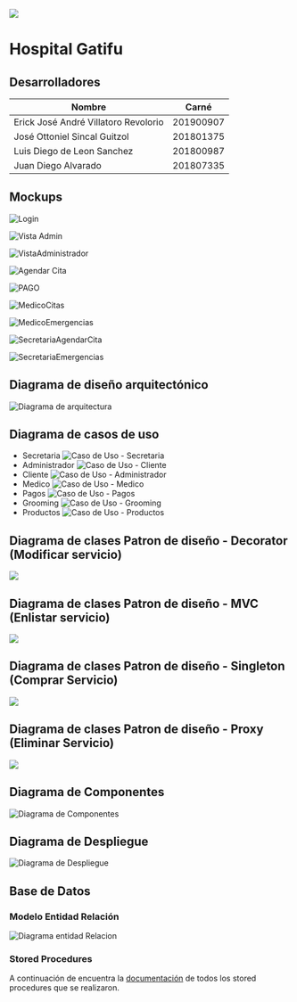 ![](assets/20220918_201009_diagrama_componentes2.jpg)

# Hospital Gatifu

## Desarrolladores


| Nombre                                 | Carné    |
| ---------------------------------------- | ----------- |
| Erick José André Villatoro Revolorio | 201900907 |
| José Ottoniel Sincal Guitzol          | 201801375 |
| Luis Diego de Leon Sanchez             | 201800987 |
| Juan Diego Alvarado                    | 201807335 |

## Mockups

![Login](https://github.com/Juandi22001/Predicas/blob/master/Login.png?raw=true)

![Vista Admin](https://github.com/Juandi22001/Predicas/blob/master/VerCitasAdmin}.png?raw=true)

![VistaAdministrador](https://github.com/Juandi22001/Predicas/blob/master/VistaAdministrador.png?raw=true)

![Agendar Cita](https://github.com/Juandi22001/Predicas/blob/master/Agendar%20Cita.png?raw=true)

![PAGO](https://github.com/Juandi22001/Predicas/blob/master/PAGO.png?raw=true)

![MedicoCitas](https://github.com/Juandi22001/Predicas/blob/master/MedicoCitas.png?raw=true)

![MedicoEmergencias](https://github.com/Juandi22001/Predicas/blob/master/MedicoEmergencias.png?raw=true)

![SecretariaAgendarCita](https://github.com/Juandi22001/Predicas/blob/master/SecretariaAgendarCita.png?raw=true)

![SecretariaEmergencias](https://github.com/Juandi22001/Predicas/blob/master/SecretariaEmergencias.png?raw=true)

## Diagrama de diseño arquitectónico

![Diagrama de arquitectura](./Documentacion/Diagramas/Diagrama%20de%20Arquitectura.png)

## Diagrama de casos de uso

* Secretaria
  ![Caso de Uso - Secretaria](./Documentacion/Diagramas/Casos%20de%20Uso%20-%20Secretaria.png)
* Administrador
  ![Caso de Uso - Cliente](./Documentacion/Diagramas/Caso%20de%20Uso%20-%20Cliente.jpg)
* Cliente
  ![Caso de Uso - Administrador](./Documentacion/Diagramas/Caso%20de%20Uso%20-%20Adminsitrador.jpg)
* Medico
  ![Caso de Uso - Medico](./Documentacion/Diagramas/Caso%20de%20Uso%20-%20Medico.jpg)
* Pagos
  ![Caso de Uso - Pagos](./Documentacion/Diagramas/Caso%20de%20Uso%20-%20Pagos.jpg)
* Grooming
  ![Caso de Uso - Grooming](./Documentacion/Diagramas/Caso%20de%20Uso%20-%20Grooming.jpg)
* Productos
  ![Caso de Uso - Productos](./Documentacion/Diagramas/Caso%20de%20Uso%20-%20Productos.jpg)

## Diagrama de clases Patron de diseño - Decorator (Modificar servicio)

![](./Documentacion/Diagramas/Diagrama%20de%20clases%20Decorator.jpg)

## Diagrama de clases Patron de diseño - MVC (Enlistar servicio)

![](./Documentacion/Diagramas/Diagrama%20de%20clases%20MVC.jpg)


## Diagrama de clases Patron de diseño - Singleton (Comprar Servicio)

![](./assets/Diagramas%20de%20Clases%20-%20Singleton.png)

## Diagrama de clases Patron de diseño - Proxy (Eliminar Servicio)

![](./assets/Diagramas%20de%20Clases%20-%20Proxy.png)

## Diagrama de Componentes

![Diagrama de Componentes](./Documentacion/Diagramas/Diagrama%20de%20componentes.jpg)

## Diagrama de Despliegue

![Diagrama de Despliegue](./assets/Diagrama%20de%20Despliegue.png)

## Base de Datos

### Modelo Entidad Relación

![Diagrama entidad Relacion](./Documentacion/Diagramas/DiagramaER.png)

### Stored Procedures

A continuación de encuentra la [documentación](./BDD/README.md) de todos los stored procedures que se realizaron.

